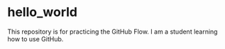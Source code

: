 # hello_world
This repository is for practicing the GitHub Flow.
I am a student learning how to use GitHub.
